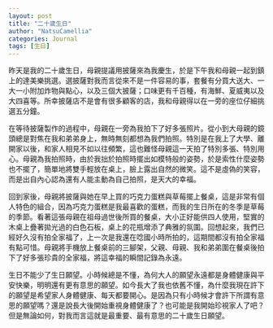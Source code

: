 ```yaml
---
layout: post
title: "二十歲生日"
author: "NatsuCamellia"
categories: Journal
tags: [生日]
---
```


昨天是我的二十歲生日，母親提議用披薩來為我慶生，於是下午我和母親一起到鎮上的達美樂挑選。選披薩對我而言從來不是一件容易的事，套餐有分買大送大、一大一小附加炸物與點心，以及三個大披薩；口味更有千百種，有海鮮、夏威夷以及大四喜等。所幸披薩店不是會有很多顧客的店，我和母親得以在一旁的座位仔細挑選五分鐘。

在等待披薩製作的過程中，母親在一旁為我拍下了好多張照片。從小到大母親的鏡頭總是對焦在我和弟弟身上，無時無刻都想為我們拍照。特別是在我上了大學、離開家以後，和家人相見不如以往頻繁，這也難怪母親這一天拍了特別多張、特別用心。母親為我拍照時，由於我拙於拍照時擺出如模特般的姿勢，於是索性什麼姿勢也不擺了，簡單地將雙手輕放在桌上，臉上露出自然的微笑。這不是虛偽的笑容，而是出自內心認為還有人能主動為自己拍照，是天大的幸福。

回到家後，母親將披薩與她在早上買的巧克力蛋糕與草莓擺上餐桌，這是非常有個人特色的組合，因為巧克力蛋糕是我最喜歡的蛋糕，而我的生日所在的冬季是草莓的季節。看著這張母親在祖母過世後所買的餐桌，大小正好能供四人使用，堅實的木桌上疊著拋光過的白色石板，桌上的花瓶增添了典雅的氛圍。回想起來，我們已經好久沒有拍全家福了，上一次是我還在唸國小時所拍的，這期間都沒有拍全家福有點可惜。母親將手機放上餐桌前的三腳架，父親、母親、我和弟弟圍在餐桌後拍下了好多張珍貴的全家福，將這幸福的瞬間記錄為永遠。

生日不能少了生日願望。小時候總是不懂，為何大人的願望永遠都是身體健康與平安快樂，明明還有更有意思的願望。如今長大了我也依舊不懂，為什麼我現在許下的願望是希望家人身體健康、每天都要開心。是因為只有小時候才會許下所謂有意思的願望嗎？還是說長大後開始重視身體健康了？也可能是我開始珍視家人了吧？但是無論如何，對我而言這就是最重要、最有意思的二十歲生日願望。